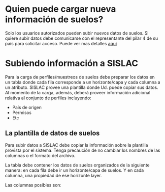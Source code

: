# Quien puede cargar nueva información de suelos?

Solo los usuarios autorizados pueden subir nuevos datos de suelos. Si quiere subir datos debe comunicarse con el representante del pilar 4 de su país para solicitar acceso. Puede ver mas detalles [aquí](/user-auth-es.md)

# Subiendo información a SISLAC

Para la carga de perfiles/muestreos de suelos debe preparar los datos en un tabla donde cada fila corresponde a un horizonte/capa y cada columna a un atributo. SISLAC provee una plantilla donde Ud. puede copiar sus datos. Al momento de la carga, además, deberá proveer información adicional relativa al conjunto de perfiles incluyendo:

* País de origen
* Permisos 
* Etc

## La plantilla de datos de suelos

Para subir datos a SISLAC debe copiar la información sobre la plantilla provista por el sistema. Tenga precaución de no cambiar los nombres de las columnas o el formato del archivo.

La tabla debe contener los datos de suelos organizados de la siguiente manera: en cada fila debe ir un horizonte/capa de suelos. Y en cada columna, una propiedad de ese horizonte layer.

Las columnas posibles son:




